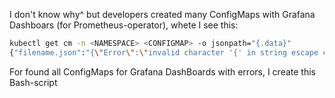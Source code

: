 I don't know why^ but developers created many ConfigMaps with Grafana Dashboars (for Prometheus-operator), whete I see this:

```bash
kubectl get cm -n <NAMESPACE> <CONFIGMAP> -o jsonpath="{.data}"
{"filename.json":"{\"Error\":\"invalid character '{' in string escape code\"}"}%  
```

For found all ConfigMaps for Grafana DashBoards with errors, I create this Bash-script
